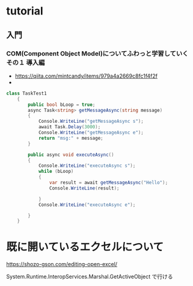 # tutorial
## 入門
### COM(Component Object Model)についてふわっと学習していく その１ 導入編
- https://qiita.com/mintcandy/items/979a4a2669c8fc1f4f2f
- 
```C#
class TaskTest1
    {
        public bool bLoop = true;
        async Task<string> getMessageAsync(string message)
        {
            Console.WriteLine("getMessageAsync s");
            await Task.Delay(3000);
            Console.WriteLine("getMessageAsync e");
            return "msg:" + message;
        }

        public async void executeAsync()
        {
            Console.WriteLine("executeAsync s");
            while (bLoop)
            {
                var result = await getMessageAsync("Hello");
                Console.WriteLine(result);

            }
            Console.WriteLine("executeAsync e");

        }
    }
```


#  既に開いているエクセルについて
https://shozo-gson.com/editing-open-excel/

System.Runtime.InteropServices.Marshal.GetActiveObject
で行ける

